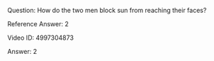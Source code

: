 Question: How do the two men block sun from reaching their faces?

Reference Answer: 2

Video ID: 4997304873

Answer: 2


